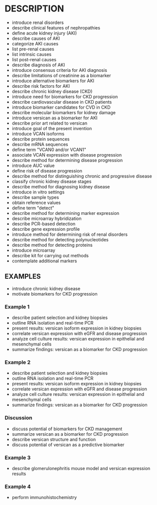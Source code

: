 # DESCRIPTION

- introduce renal disorders
- describe clinical features of nephropathies
- define acute kidney injury (AKI)
- describe causes of AKI
- categorize AKI causes
- list pre-renal causes
- list intrinsic causes
- list post-renal causes
- describe diagnosis of AKI
- introduce consensus criteria for AKI diagnosis
- describe limitations of creatinine as a biomarker
- introduce alternative biomarkers for AKI
- describe risk factors for AKI
- describe chronic kidney disease (CKD)
- introduce need for biomarkers for CKD progression
- describe cardiovascular disease in CKD patients
- introduce biomarker candidates for CVD in CKD
- describe molecular biomarkers for kidney damage
- introduce versican as a biomarker for AKI
- describe prior art related to versican
- introduce goal of the present invention
- introduce VCAN isoforms
- describe protein sequences
- describe mRNA sequences
- define term "VCAN0 and/or VCAN1"
- associate VCAN expression with disease progression
- describe method for determining disease progression
- introduce AUC value
- define risk of disease progression
- describe method for distinguishing chronic and progressive disease
- classify chronic kidney disease stages
- describe method for diagnosing kidney disease
- introduce in vitro settings
- describe sample types
- obtain reference values
- define term "detect"
- describe method for determining marker expression
- describe microarray hybridization
- describe PCR-based detection
- describe gene expression profile
- introduce method for determining risk of renal disorders
- describe method for detecting polynucleotides
- describe method for detecting proteins
- introduce microarray
- describe kit for carrying out methods
- contemplate additional markers

## EXAMPLES

- introduce chronic kidney disease
- motivate biomarkers for CKD progression

### Example 1

- describe patient selection and kidney biopsies
- outline RNA isolation and real-time PCR
- present results: versican isoform expression in kidney biopsies
- correlate versican expression with eGFR and disease progression
- analyze cell culture results: versican expression in epithelial and mesenchymal cells
- summarize findings: versican as a biomarker for CKD progression

### Example 2

- describe patient selection and kidney biopsies
- outline RNA isolation and real-time PCR
- present results: versican isoform expression in kidney biopsies
- correlate versican expression with eGFR and disease progression
- analyze cell culture results: versican expression in epithelial and mesenchymal cells
- summarize findings: versican as a biomarker for CKD progression

### Discussion

- discuss potential of biomarkers for CKD management
- summarize versican as a biomarker for CKD progression
- describe versican structure and function
- discuss potential of versican as a predictive biomarker

### Example 3

- describe glomerulonephritis mouse model and versican expression results

### Example 4

- perform immunohistochemistry

